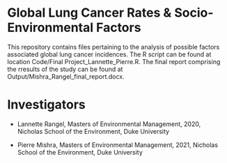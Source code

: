 # Global Lung Cancer Rates & Socio-Environmental Factors
This repository contains files pertaining to the analysis of possible factors associated global lung cancer incidences. The R script can be found at location Code/Final Project_Lannette_Pierre.R. The final report comprising the rresults of the study can be found at Output/Mishra_Rangel_final_report.docx. 

# Investigators

* Lannette Rangel, Masters of Environmental Management, 2020, Nicholas School of the Environment, Duke University

* Pierre Mishra, Masters of Environmental Management, 2021, Nicholas School of the Environment, Duke University
